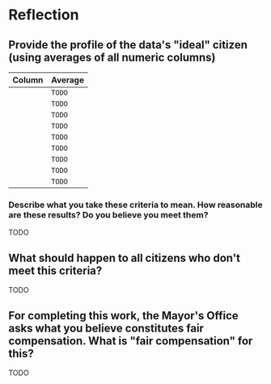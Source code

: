 # Reflection

## Provide the profile of the data's "ideal" citizen (using averages of all numeric columns)

|Column |Average |
|:------|:-------|
|       |`TODO`  |
|       |`TODO`  |
|       |`TODO`  |
|       |`TODO`  |
|       |`TODO`  |
|       |`TODO`  |
|       |`TODO`  |
|       |`TODO`  |
|       |`TODO`  |

### Describe what you take these criteria to mean. How reasonable are these results? Do you believe you meet them?

TODO

## What should happen to all citizens who don't meet this criteria?

TODO

## For completing this work, the Mayor's Office asks what you believe constitutes fair compensation. What is "fair compensation" for this?

TODO